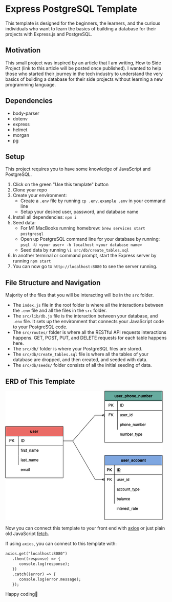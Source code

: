 # Express PostgreSQL Template

This template is designed for the beginners, the learners, and the curious individuals who want to learn the basics of building a database for their projects with Express.js and PostgreSQL.

## Motivation

This small project was inspired by an article that I am writing, How to Side Project (link to this article will be posted once published). I wanted to help those who started their journey in the tech industry to understand the very basics of building a database for their side projects without learning a new programming language.

## Dependencies

- body-parser
- dotenv
- express
- helmet
- morgan
- pg

## Setup

This project requires you to have some knowledge of JavaScript and PostgreSQL.

1. Click on the green "Use this template" button
2. Clone your repo
3. Create your environment:
   - Create a `.env` file by running `cp .env.example .env` in your command line
   - Setup your desired user, password, and database name
4. Install all dependencies: `npm i`
5. Seed data:
   - For M1 MacBooks running homebrew: `brew services start postgresql`
   - Open up PostgreSQL command line for your database by running: `psql -U <your user> -h localhost <your database name>`
   - Seed data by running `\i src/db/create_tables.sql`
6. In another terminal or command prompt, start the Express server by running `npm start`
7. You can now go to `http://localhost:8080` to see the server running.

## File Structure and Navigation

Majority of the files that you will be interacting will be in the `src` folder.

- The `index.js` file in the root folder is where all the interactions between the `.env` file and all the files in the `src` folder.
- The `src/lib/db.js` file is the interaction between your database, and `.env` file. It sets up the environment that connects your JavaScript code to your PostgreSQL code.
- The `src/routes/` folder is where all the RESTful API requests interactions happens. GET, POST, PUT, and DELETE requests for each table happens here.
- The `src/db/` folder is where your PostgreSQL files are stored.
- The `src/db/create_tables.sql` file is where all the tables of your database are dropped, and then created, and seeded with data.
- The `src/db/seeds/` folder consists of all the initial seeding of data.

## ERD of This Template

![Template ERD](./public/template%20erd.drawio.png)

Now you can connect this template to your front end with [axios](https://github.com/axios/axios) or just plain old JavaScript [fetch](https://developer.mozilla.org/en-US/docs/Web/API/Fetch_API).

If using `axios`, you can connect to this template with:

```
axios.get("localhost:8080")
   .then((response) => {
      console.log(response);
   })
   .catch((error) => {
      console.log(error.message);
   });
```

Happy coding🥳
